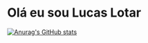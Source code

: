 # Olá eu sou Lucas Lotar 
[![Anurag's GitHub stats](https://github-readme-stats.vercel.app/api?username=Lotar-lucas&count_private=true)](https://github.com/anuraghazra/github-readme-stats)
